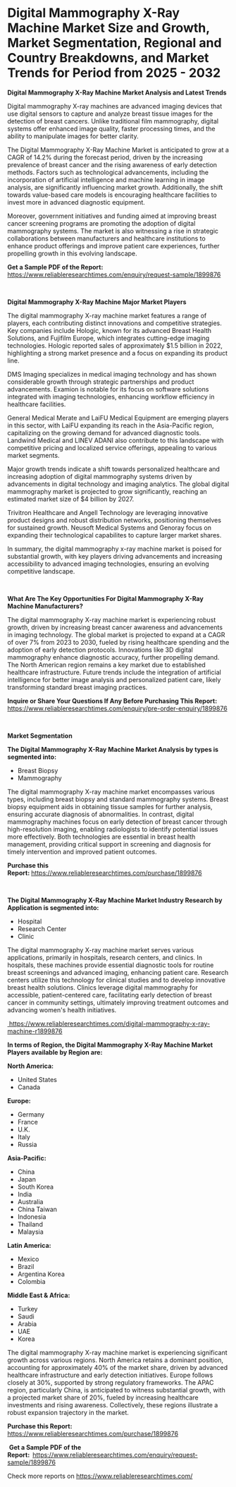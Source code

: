<p><h1>Digital Mammography X-Ray Machine Market Size and Growth, Market Segmentation, Regional and Country Breakdowns, and Market Trends for Period from 2025 -  2032</h1></p><p><strong>Digital Mammography X-Ray Machine Market Analysis and Latest Trends</strong></p>
<p><p>Digital mammography X-ray machines are advanced imaging devices that use digital sensors to capture and analyze breast tissue images for the detection of breast cancers. Unlike traditional film mammography, digital systems offer enhanced image quality, faster processing times, and the ability to manipulate images for better clarity. </p><p>The Digital Mammography X-Ray Machine Market is anticipated to grow at a CAGR of 14.2% during the forecast period, driven by the increasing prevalence of breast cancer and the rising awareness of early detection methods. Factors such as technological advancements, including the incorporation of artificial intelligence and machine learning in image analysis, are significantly influencing market growth. Additionally, the shift towards value-based care models is encouraging healthcare facilities to invest more in advanced diagnostic equipment. </p><p>Moreover, government initiatives and funding aimed at improving breast cancer screening programs are promoting the adoption of digital mammography systems. The market is also witnessing a rise in strategic collaborations between manufacturers and healthcare institutions to enhance product offerings and improve patient care experiences, further propelling growth in this evolving landscape.</p></p>
<p><strong>Get a Sample PDF of the Report:&nbsp;</strong> <a href="https://www.reliableresearchtimes.com/enquiry/request-sample/1899876?utm_campaign=2609&utm_medium=2&utm_source=Github&utm_content=ia&utm_term=05032025&utm_id=digital-mammography-x-ray-machine">https://www.reliableresearchtimes.com/enquiry/request-sample/1899876</a></p>
<p>&nbsp;</p>
<p><strong>Digital Mammography X-Ray Machine Major Market Players</strong></p>
<p><p>The digital mammography X-ray machine market features a range of players, each contributing distinct innovations and competitive strategies. Key companies include Hologic, known for its advanced Breast Health Solutions, and Fujifilm Europe, which integrates cutting-edge imaging technologies. Hologic reported sales of approximately $1.5 billion in 2022, highlighting a strong market presence and a focus on expanding its product line.</p><p>DMS Imaging specializes in medical imaging technology and has shown considerable growth through strategic partnerships and product advancements. Examion is notable for its focus on software solutions integrated with imaging technologies, enhancing workflow efficiency in healthcare facilities.</p><p>General Medical Merate and LaiFU Medical Equipment are emerging players in this sector, with LaiFU expanding its reach in the Asia-Pacific region, capitalizing on the growing demand for advanced diagnostic tools. Landwind Medical and LINEV ADANI also contribute to this landscape with competitive pricing and localized service offerings, appealing to various market segments.</p><p>Major growth trends indicate a shift towards personalized healthcare and increasing adoption of digital mammography systems driven by advancements in digital technology and imaging analytics. The global digital mammography market is projected to grow significantly, reaching an estimated market size of $4 billion by 2027.</p><p>Trivitron Healthcare and Angell Technology are leveraging innovative product designs and robust distribution networks, positioning themselves for sustained growth. Neusoft Medical Systems and Genoray focus on expanding their technological capabilites to capture larger market shares.</p><p>In summary, the digital mammography x-ray machine market is poised for substantial growth, with key players driving advancements and increasing accessibility to advanced imaging technologies, ensuring an evolving competitive landscape.</p></p>
<p>&nbsp;</p>
<p><strong>What Are The Key Opportunities For Digital Mammography X-Ray Machine Manufacturers?</strong></p>
<p><p>The digital mammography X-ray machine market is experiencing robust growth, driven by increasing breast cancer awareness and advancements in imaging technology. The global market is projected to expand at a CAGR of over 7% from 2023 to 2030, fueled by rising healthcare spending and the adoption of early detection protocols. Innovations like 3D digital mammography enhance diagnostic accuracy, further propelling demand. The North American region remains a key market due to established healthcare infrastructure. Future trends include the integration of artificial intelligence for better image analysis and personalized patient care, likely transforming standard breast imaging practices.</p></p>
<p><strong>Inquire or Share Your Questions If Any Before Purchasing This Report:</strong> <a href="https://www.reliableresearchtimes.com/enquiry/pre-order-enquiry/1899876?utm_campaign=2609&utm_medium=2&utm_source=Github&utm_content=ia&utm_term=05032025&utm_id=digital-mammography-x-ray-machine">https://www.reliableresearchtimes.com/enquiry/pre-order-enquiry/1899876</a></p>
<p>&nbsp;</p>
<p><strong>Market Segmentation</strong></p>
<p><strong>The Digital Mammography X-Ray Machine Market Analysis by types is segmented into:</strong></p>
<p><ul><li>Breast Biopsy</li><li>Mammography</li></ul></p>
<p><p>The digital mammography X-ray machine market encompasses various types, including breast biopsy and standard mammography systems. Breast biopsy equipment aids in obtaining tissue samples for further analysis, ensuring accurate diagnosis of abnormalities. In contrast, digital mammography machines focus on early detection of breast cancer through high-resolution imaging, enabling radiologists to identify potential issues more effectively. Both technologies are essential in breast health management, providing critical support in screening and diagnosis for timely intervention and improved patient outcomes.</p></p>
<p><strong>Purchase this Report:&nbsp;</strong><a href="https://www.reliableresearchtimes.com/purchase/1899876?utm_campaign=2609&utm_medium=2&utm_source=Github&utm_content=ia&utm_term=05032025&utm_id=digital-mammography-x-ray-machine">https://www.reliableresearchtimes.com/purchase/1899876</a></p>
<p>&nbsp;</p>
<p><strong>The Digital Mammography X-Ray Machine Market Industry Research by Application is segmented into:</strong></p>
<p><ul><li>Hospital</li><li>Research Center</li><li>Clinic</li></ul></p>
<p><p>The digital mammography X-ray machine market serves various applications, primarily in hospitals, research centers, and clinics. In hospitals, these machines provide essential diagnostic tools for routine breast screenings and advanced imaging, enhancing patient care. Research centers utilize this technology for clinical studies and to develop innovative breast health solutions. Clinics leverage digital mammography for accessible, patient-centered care, facilitating early detection of breast cancer in community settings, ultimately improving treatment outcomes and advancing women's health initiatives.</p></p>
<p><a href="https://www.reliableresearchtimes.com/digital-mammography-x-ray-machine-r1899876?utm_campaign=2609&utm_medium=2&utm_source=Github&utm_content=ia&utm_term=05032025&utm_id=digital-mammography-x-ray-machine">&nbsp;https://www.reliableresearchtimes.com/digital-mammography-x-ray-machine-r1899876</a></p>
<p><strong>In terms of Region, the Digital Mammography X-Ray Machine Market Players available by Region are:</strong></p>
<p>
    <p> <strong> North America: </strong>
        <ul>
            <li>United States</li>
            <li>Canada</li>
        </ul>
        </p> 
    <p> <strong> Europe: </strong>
        <ul>
            <li>Germany</li>
            <li>France</li>
            <li>U.K.</li>
            <li>Italy</li>
            <li>Russia</li>
        </ul>
        </p> 
    <p> <strong> Asia-Pacific: </strong>
        <ul>
            <li>China</li>
            <li>Japan</li>
            <li>South Korea</li>
            <li>India</li>
            <li>Australia</li>
            <li>China Taiwan</li>
            <li>Indonesia</li>
            <li>Thailand</li>
            <li>Malaysia</li>
        </ul>
        </p> 
    <p> <strong> Latin America: </strong>
        <ul>
            <li>Mexico</li>
            <li>Brazil</li>
            <li>Argentina Korea</li>
            <li>Colombia</li>
        </ul>
        </p> 
    <p> <strong> Middle East & Africa: </strong>
        <ul>
            <li>Turkey</li>
            <li>Saudi</li>
            <li>Arabia</li>
            <li>UAE</li>
            <li>Korea</li>
        </ul>
    </p>
    </p>
<p><p>The digital mammography X-ray machine market is experiencing significant growth across various regions. North America retains a dominant position, accounting for approximately 40% of the market share, driven by advanced healthcare infrastructure and early detection initiatives. Europe follows closely at 30%, supported by strong regulatory frameworks. The APAC region, particularly China, is anticipated to witness substantial growth, with a projected market share of 20%, fueled by increasing healthcare investments and rising awareness. Collectively, these regions illustrate a robust expansion trajectory in the market.</p></p>
<p><strong>Purchase this Report: </strong><a href="https://www.reliableresearchtimes.com/purchase/1899876?utm_campaign=2609&utm_medium=2&utm_source=Github&utm_content=ia&utm_term=05032025&utm_id=digital-mammography-x-ray-machine">https://www.reliableresearchtimes.com/purchase/1899876</a></p>
<p>&nbsp;<strong>Get a Sample PDF of the Report:&nbsp;&nbsp;</strong><a href="https://www.reliableresearchtimes.com/enquiry/request-sample/1899876?utm_campaign=2609&utm_medium=2&utm_source=Github&utm_content=ia&utm_term=05032025&utm_id=digital-mammography-x-ray-machine">https://www.reliableresearchtimes.com/enquiry/request-sample/1899876</a></p>
<p><strong></strong></p>
<p>Check more reports on <a href="https://www.reliableresearchtimes.com/?utm_campaign=2609&utm_medium=2&utm_source=Github&utm_content=ia&utm_term=05032025&utm_id=digital-mammography-x-ray-machine">https://www.reliableresearchtimes.com/</a></p>